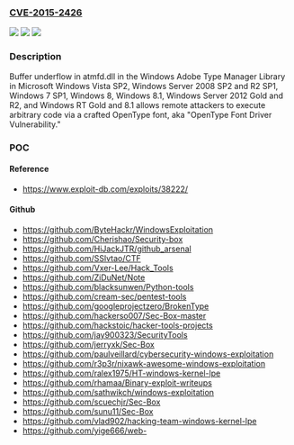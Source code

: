 ### [CVE-2015-2426](https://cve.mitre.org/cgi-bin/cvename.cgi?name=CVE-2015-2426)
![](https://img.shields.io/static/v1?label=Product&message=n%2Fa&color=blue)
![](https://img.shields.io/static/v1?label=Version&message=n%2Fa&color=blue)
![](https://img.shields.io/static/v1?label=Vulnerability&message=n%2Fa&color=brighgreen)

### Description

Buffer underflow in atmfd.dll in the Windows Adobe Type Manager Library in Microsoft Windows Vista SP2, Windows Server 2008 SP2 and R2 SP1, Windows 7 SP1, Windows 8, Windows 8.1, Windows Server 2012 Gold and R2, and Windows RT Gold and 8.1 allows remote attackers to execute arbitrary code via a crafted OpenType font, aka "OpenType Font Driver Vulnerability."

### POC

#### Reference
- https://www.exploit-db.com/exploits/38222/

#### Github
- https://github.com/ByteHackr/WindowsExploitation
- https://github.com/Cherishao/Security-box
- https://github.com/HiJackJTR/github_arsenal
- https://github.com/SSlvtao/CTF
- https://github.com/Vxer-Lee/Hack_Tools
- https://github.com/ZiDuNet/Note
- https://github.com/blacksunwen/Python-tools
- https://github.com/cream-sec/pentest-tools
- https://github.com/googleprojectzero/BrokenType
- https://github.com/hackerso007/Sec-Box-master
- https://github.com/hackstoic/hacker-tools-projects
- https://github.com/jay900323/SecurityTools
- https://github.com/jerryxk/Sec-Box
- https://github.com/paulveillard/cybersecurity-windows-exploitation
- https://github.com/r3p3r/nixawk-awesome-windows-exploitation
- https://github.com/ralex1975/HT-windows-kernel-lpe
- https://github.com/rhamaa/Binary-exploit-writeups
- https://github.com/sathwikch/windows-exploitation
- https://github.com/scuechjr/Sec-Box
- https://github.com/sunu11/Sec-Box
- https://github.com/vlad902/hacking-team-windows-kernel-lpe
- https://github.com/yige666/web-

